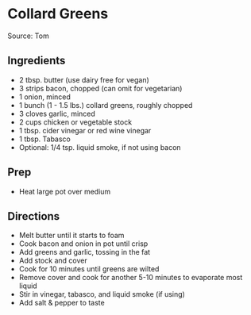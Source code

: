 # Collard Greens

Source: Tom

## Ingredients

- 2 tbsp. butter (use dairy free for vegan)
- 3 strips bacon, chopped (can omit for vegetarian)
- 1 onion, minced
- 1 bunch (1 - 1.5 lbs.) collard greens, roughly chopped
- 3 cloves garlic, minced
- 2 cups chicken or vegetable stock
- 1 tbsp. cider vinegar or red wine vinegar
- 1 tbsp. Tabasco
- Optional: 1/4 tsp. liquid smoke, if not using bacon

## Prep

- Heat large pot over medium

## Directions

- Melt butter until it starts to foam
- Cook bacon and onion in pot until crisp
- Add greens and garlic, tossing in the fat
- Add stock and cover
- Cook for 10 minutes until greens are wilted
- Remove cover and cook for another 5-10 minutes to evaporate most liquid
- Stir in vinegar, tabasco, and liquid smoke (if using)
- Add salt & pepper to taste
